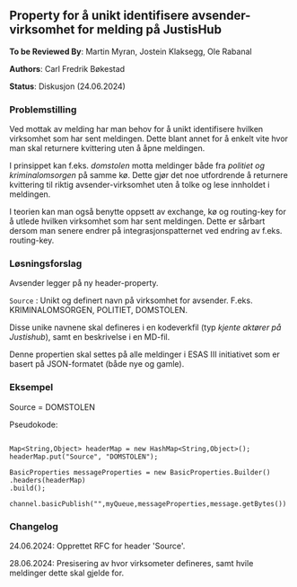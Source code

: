 ## Property for å unikt identifisere avsender-virksomhet for melding på JustisHub

**To be Reviewed By**: Martin Myran, Jostein Klaksegg, Ole Rabanal

**Authors**: Carl Fredrik Bøkestad

**Status**: Diskusjon (24.06.2024)

### Problemstilling

Ved mottak av melding har man behov for å unikt identifisere hvilken virksomhet som har sent meldingen. Dette blant annet for å enkelt vite hvor man skal returnere kvittering uten å åpne meldingen.

I prinsippet kan f.eks. _domstolen_ motta meldinger både fra _politiet og kriminalomsorgen_ på samme kø. Dette gjør det noe utfordrende å returnere kvittering til riktig avsender-virksomhet uten å tolke og lese innholdet i meldingen.

I teorien kan man også benytte oppsett av exchange, kø og routing-key for å utlede hvilken virksomhet som har sent meldingen. 
Dette er sårbart dersom man senere endrer på integrasjonspatternet ved endring av f.eks. routing-key.

### Løsningsforslag

Avsender legger på ny header-property.

`Source` : Unikt og definert navn på virksomhet for avsender. F.eks. KRIMINALOMSORGEN, POLITIET, DOMSTOLEN.

Disse unike navnene skal defineres i en kodeverkfil (typ _kjente aktører på Justishub_), samt en beskrivelse i en MD-fil.

Denne propertien skal settes på alle meldinger i ESAS III initiativet som er basert på JSON-formatet (både nye og gamle).

### Eksempel

Source = DOMSTOLEN

Pseudokode:

```

Map<String,Object> headerMap = new HashMap<String,Object>();
headerMap.put("Source", "DOMSTOLEN");

BasicProperties messageProperties = new BasicProperties.Builder()
.headers(headerMap)
.build();

channel.basicPublish("",myQueue,messageProperties,message.getBytes())

```

### Changelog

24.06.2024: Opprettet RFC for header 'Source'.

28.06.2024: Presisering av hvor virksometer defineres, samt hvile meldinger dette skal gjelde for.